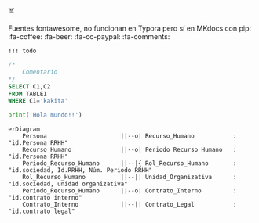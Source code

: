 :skull_and_crossbones:

Fuentes fontawesome, no funcionan en Typora pero sí en MKdocs con pip:  :fa-coffee:   :fa-beer: :fa-cc-paypal: :fa-comments:

```
!!! todo
```

```sql
/* 
	Comentario
*/
SELECT C1,C2 
FROM TABLE1
WHERE C1='kakita'
```
```python
print('Hola mundo!!')
```
```mermaid
erDiagram
    Persona 					||--o| Recurso_Humano 			: "id.Persona RRHH"
    Recurso_Humano				||--o| Periodo_Recurso_Humano	: "id.Persona RRHH"
    Periodo_Recurso_Humano		||--|{ Rol_Recurso_Humano		: "id.sociedad, Id.RRHH, Núm. Periodo RRHH"
    Rol_Recurso_Humano			||--|| Unidad_Organizativa		: "id.sociedad, unidad organizativa"
    Periodo_Recurso_Humano		||--o| Contrato_Interno			: "id.contrato interno"
    Contrato_Interno			||--|| Contrato_Legal			: "id.contrato legal"

```
